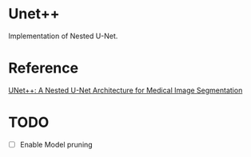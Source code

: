 
# Unet++
Implementation of Nested U-Net.


# Reference
[UNet++: A Nested U-Net Architecture for Medical Image Segmentation](https://arxiv.org/abs/1807.10165)


# TODO
 - [ ] Enable Model pruning
